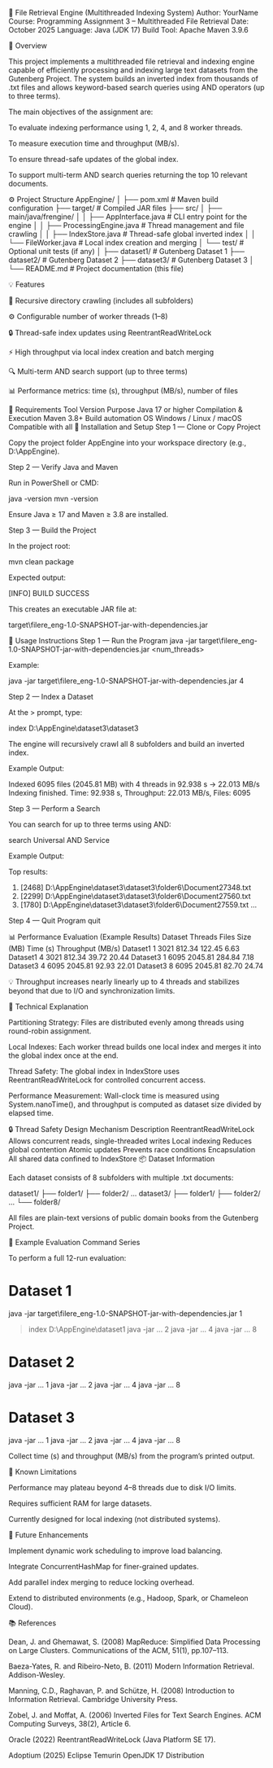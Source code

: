 📘 File Retrieval Engine (Multithreaded Indexing System)
Author: YourName
Course: Programming Assignment 3 – Multithreaded File Retrieval
Date: October 2025
Language: Java (JDK 17)
Build Tool: Apache Maven 3.9.6

🧾 Overview

This project implements a multithreaded file retrieval and indexing engine capable of efficiently processing and indexing large text datasets from the Gutenberg Project.
The system builds an inverted index from thousands of .txt files and allows keyword-based search queries using AND operators (up to three terms).

The main objectives of the assignment are:

To evaluate indexing performance using 1, 2, 4, and 8 worker threads.

To measure execution time and throughput (MB/s).

To ensure thread-safe updates of the global index.

To support multi-term AND search queries returning the top 10 relevant documents.

⚙️ Project Structure
AppEngine/
│
├── pom.xml                     # Maven build configuration
├── target/                     # Compiled JAR files
├── src/
│   ├── main/java/frengine/
│   │   ├── AppInterface.java   # CLI entry point for the engine
│   │   ├── ProcessingEngine.java  # Thread management and file crawling
│   │   ├── IndexStore.java     # Thread-safe global inverted index
│   │   └── FileWorker.java     # Local index creation and merging
│   └── test/                   # Optional unit tests (if any)
│
├── dataset1/                   # Gutenberg Dataset 1
├── dataset2/                   # Gutenberg Dataset 2
├── dataset3/                   # Gutenberg Dataset 3
│
└── README.md                   # Project documentation (this file)

💡 Features

🧩 Recursive directory crawling (includes all subfolders)

⚙️ Configurable number of worker threads (1–8)

🔒 Thread-safe index updates using ReentrantReadWriteLock

⚡ High throughput via local index creation and batch merging

🔍 Multi-term AND search support (up to three terms)

📊 Performance metrics: time (s), throughput (MB/s), number of files

🧰 Requirements
Tool	Version	Purpose
Java	17 or higher	Compilation & Execution
Maven	3.8+	Build automation
OS	Windows / Linux / macOS	Compatible with all
🧱 Installation and Setup
Step 1 — Clone or Copy Project

Copy the project folder AppEngine into your workspace directory (e.g., D:\AppEngine).

Step 2 — Verify Java and Maven

Run in PowerShell or CMD:

java -version
mvn -version


Ensure Java ≥ 17 and Maven ≥ 3.8 are installed.

Step 3 — Build the Project

In the project root:

mvn clean package


Expected output:

[INFO] BUILD SUCCESS


This creates an executable JAR file at:

target\filere_eng-1.0-SNAPSHOT-jar-with-dependencies.jar

🚀 Usage Instructions
Step 1 — Run the Program
java -jar target\filere_eng-1.0-SNAPSHOT-jar-with-dependencies.jar <num_threads>


Example:

java -jar target\filere_eng-1.0-SNAPSHOT-jar-with-dependencies.jar 4

Step 2 — Index a Dataset

At the > prompt, type:

index D:\AppEngine\dataset3\dataset3


The engine will recursively crawl all 8 subfolders and build an inverted index.

Example Output:

Indexed 6095 files (2045.81 MB) with 4 threads in 92.938 s -> 22.013 MB/s
Indexing finished. Time: 92.938 s, Throughput: 22.013 MB/s, Files: 6095

Step 3 — Perform a Search

You can search for up to three terms using AND:

search Universal AND Service


Example Output:

Top results:
1. [2468] D:\AppEngine\dataset3\dataset3\folder6\Document27348.txt
2. [2299] D:\AppEngine\dataset3\dataset3\folder6\Document27560.txt
3. [1780] D:\AppEngine\dataset3\dataset3\folder6\Document27559.txt
...

Step 4 — Quit Program
quit

📊 Performance Evaluation (Example Results)
Dataset	Threads	Files	Size (MB)	Time (s)	Throughput (MB/s)
Dataset1	1	3021	812.34	122.45	6.63
Dataset1	4	3021	812.34	39.72	20.44
Dataset3	1	6095	2045.81	284.84	7.18
Dataset3	4	6095	2045.81	92.93	22.01
Dataset3	8	6095	2045.81	82.70	24.74

💡 Throughput increases nearly linearly up to 4 threads and stabilizes beyond that due to I/O and synchronization limits.

🧠 Technical Explanation

Partitioning Strategy:
Files are distributed evenly among threads using round-robin assignment.

Local Indexes:
Each worker thread builds one local index and merges it into the global index once at the end.

Thread Safety:
The global index in IndexStore uses ReentrantReadWriteLock for controlled concurrent access.

Performance Measurement:
Wall-clock time is measured using System.nanoTime(), and throughput is computed as dataset size divided by elapsed time.

🔒 Thread Safety Design
Mechanism	Description
ReentrantReadWriteLock	Allows concurrent reads, single-threaded writes
Local indexing	Reduces global contention
Atomic updates	Prevents race conditions
Encapsulation	All shared data confined to IndexStore
📦 Dataset Information

Each dataset consists of 8 subfolders with multiple .txt documents:

dataset1/
  ├── folder1/
  ├── folder2/
  ...
dataset3/
  ├── folder1/
  ├── folder2/
  ...
  └── folder8/


All files are plain-text versions of public domain books from the Gutenberg Project.

🧪 Example Evaluation Command Series

To perform a full 12-run evaluation:

# Dataset 1
java -jar target\filere_eng-1.0-SNAPSHOT-jar-with-dependencies.jar 1
> index D:\AppEngine\dataset1
java -jar ... 2
java -jar ... 4
java -jar ... 8

# Dataset 2
java -jar ... 1
java -jar ... 2
java -jar ... 4
java -jar ... 8

# Dataset 3
java -jar ... 1
java -jar ... 2
java -jar ... 4
java -jar ... 8


Collect time (s) and throughput (MB/s) from the program’s printed output.

🧩 Known Limitations

Performance may plateau beyond 4–8 threads due to disk I/O limits.

Requires sufficient RAM for large datasets.

Currently designed for local indexing (not distributed systems).

🧠 Future Enhancements

Implement dynamic work scheduling to improve load balancing.

Integrate ConcurrentHashMap for finer-grained updates.

Add parallel index merging to reduce locking overhead.

Extend to distributed environments (e.g., Hadoop, Spark, or Chameleon Cloud).

📚 References

Dean, J. and Ghemawat, S. (2008) MapReduce: Simplified Data Processing on Large Clusters. Communications of the ACM, 51(1), pp.107–113.

Baeza-Yates, R. and Ribeiro-Neto, B. (2011) Modern Information Retrieval. Addison-Wesley.

Manning, C.D., Raghavan, P. and Schütze, H. (2008) Introduction to Information Retrieval. Cambridge University Press.

Zobel, J. and Moffat, A. (2006) Inverted Files for Text Search Engines. ACM Computing Surveys, 38(2), Article 6.

Oracle (2022) ReentrantReadWriteLock (Java Platform SE 17).

Adoptium (2025) Eclipse Temurin OpenJDK 17 Distribution
